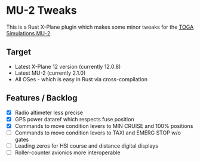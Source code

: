 # MU-2 Tweaks

This is a Rust X-Plane plugin which makes some minor tweaks for the [TOGA Simulations MU-2](https://www.x-aviation.com/catalog/product_info.php/toga-simulations-marquise-p-226).

## Target

- Latest X-Plane 12 version (currently 12.0.8)
- Latest MU-2 (currently 2.1.0)
- All OSes - which is easy in Rust via cross-compilation

## Features / Backlog

- [x] Radio altimeter less precise
- [x] GPS power dataref which respects fuse position
- [x] Commands to move condition levers to MIN CRUISE and 100% positions
- [ ] Commands to move condition levers to TAXI and EMERG STOP w/o gates
- [ ] Leading zeros for HSI course and distance digital displays
- [ ] Roller-counter avionics more interoperable
